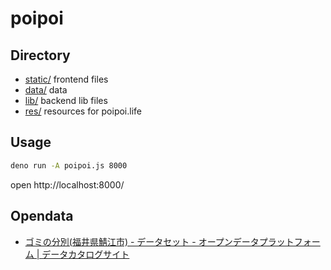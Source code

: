 # poipoi

## Directory

- [static/](static) frontend files
- [data/](data) data
- [lib/](lib) backend lib files
- [res/](res) resources for poipoi.life

## Usage

```sh
deno run -A poipoi.js 8000
```

open http://localhost:8000/

## Opendata

- [ゴミの分別(福井県鯖江市) - データセット - オープンデータプラットフォーム | データカタログサイト](https://ckan.odp.jig.jp/dataset/jp-fukui-sabae-203-odp)
